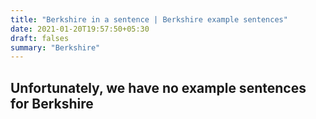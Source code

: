 ```yaml
---
title: "Berkshire in a sentence | Berkshire example sentences"
date: 2021-01-20T19:57:50+05:30
draft: falses
summary: "Berkshire"
---
```

## Unfortunately, we have no example sentences for Berkshire                 
